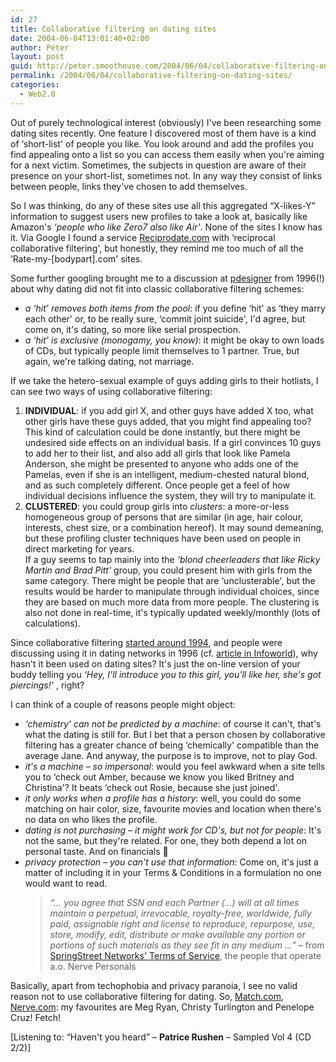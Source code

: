 ```yaml
---
id: 27
title: Collaborative filtering on dating sites
date: 2004-06-04T13:01:40+02:00
author: Peter
layout: post
guid: http://peter.smoothouse.com/2004/06/04/collaborative-filtering-on-dating-sites/
permalink: /2004/06/04/collaborative-filtering-on-dating-sites/
categories:
  - Web2.0
---
```

Out of purely technological interest (obviously) I've been researching some dating sites recently. One feature I discovered most of them have is a kind of &#8216;short-list' of people you like. You look around and add the profiles you find appealing onto a list so you can access them easily when you're aiming for a next victim. Sometimes, the subjects in question are aware of their presence on your short-list, sometimes not. In any way they consist of links between people, links they've chosen to add themselves.

So I was thinking, do any of these sites use all this aggregated &#8220;X-likes-Y&#8221; information to suggest users new profiles to take a look at, basically like Amazon's _&#8216;people who like Zero7 also like Air'_. None of the sites I know has it. Via Google I found a service [Reciprodate.com](http://www.reciprodate.com) with &#8216;reciprocal collaborative filtering', but honestly, they remind me too much of all the &#8216;Rate-my-[bodypart].com' sites.

Some further googling brought me to a discussion at [pdesigner](http://www.pdesigner.net/1996/0450.html) from 1996(!) about why dating did not fit into classic collaborative filtering schemes:

  * _a &#8216;hit' removes both items from the pool_: if you define &#8216;hit' as &#8216;they marry each other' or, to be really sure, &#8216;commit joint suicide', I'd agree, but come on, it's dating, so more like serial prospection. 
  * _a &#8216;hit' is exclusive (monogamy, you know)_: it might be okay to own loads of CDs, but typically people limit themselves to 1 partner. True, but again, we're talking dating, not marriage.

If we take the hetero-sexual example of guys adding girls to their hotlists, I can see two ways of using collaborative filtering:

  1. **INDIVIDUAL**: if you add girl X, and other guys have added X too, what other girls have these guys added, that you might find appealing too? This kind of calculation could be done instantly, but there might be undesired side effects on an individual basis. If a girl convinces 10 guys to add her to their list, and also add all girls that look like Pamela Anderson, she might be presented to anyone who adds one of the Pamelas, even if she is an intelligent, medium-chested natural blond, and as such completely different. Once people get a feel of how individual decisions influence the system, they will try to manipulate it. 
  2. **CLUSTERED**: you could group girls into _clusters_: a more-or-less homogeneous group of persons that are similar (in age, hair colour, interests, chest size, or a combination hereof). It may sound demeaning, but these profiling cluster techniques have been used on people in direct marketing for years.  
    If a guy seems to tap mainly into the _&#8216;blond cheerleaders that like Ricky Martin and Brad Pitt'_ group, you could present him with girls from the same category. There might be people that are &#8216;unclusterable', but the results would be harder to manipulate through individual choices, since they are based on much more data from more people. The clustering is also not done in real-time, it's typically updated weekly/monthly (lots of calculations).

Since collaborative filtering [started around 1994](http://pespmc1.vub.ac.be/COLLFILT.html), and people were discussing using it in dating networks in 1996 (cf. [article in Infoworld](http://www.infoworld.com/pageone/opinions/metcalfe/bm031896.htm)), why hasn't it been used on dating sites? It's just the on-line version of your buddy telling you _&#8216;Hey, I'll introduce you to this girl, you'll like her, she's got piercings!'_ , right?

I can think of a couple of reasons people might object:

  * _&#8216;chemistry' can not be predicted by a machine_: of course it can't, that's what the dating is still for. But I bet that a person chosen by collaborative filtering has a greater chance of being &#8216;chemically' compatible than the average Jane. And anyway, the purpose is to improve, not to play God. 
  * _it's a machine &#8211; so impersonal_: would you feel awkward when a site tells you to &#8216;check out Amber, because we know you liked Britney and Christina'? It beats &#8216;check out Rosie, because she just joined'. 
  * _it only works when a profile has a history_: well, you could do some matching on hair color, size, favourite movies and location when there's no data on who likes the profile. 
  * _dating is not purchasing &#8211; it might work for CD's, but not for people_: It's not the same, but they're related. For one, they both depend a lot on personal taste. And on financials 🙂 
  * _privacy protection &#8211; you can't use that information_: Come on, it's just a matter of including it in your Terms & Conditions in a formulation no one would want to read.  
    > _&#8220;&#8230; you agree that SSN and each Partner (&#8230;) will at all times maintain a perpetual, irrevocable, royalty-free, worldwide, fully paid, assignable right and license to reproduce, repurpose, use, store, modify, edit, distribute or make available any portion or portions of such materials as they see fit in any medium &#8230;&#8221;_ &#8211; from [SpringStreet Networks' Terms of Service](http://www.springstreetnetworks.com/tos/index.asp), the people that operate a.o. Nerve Personals

Basically, apart from techophobia and privacy paranoia, I see no valid reason not to use collaborative filtering for dating. So, [Match.com](http://www.match.com), [Nerve.com](http://personals.nerve.com): my favourites are Meg Ryan, Christy Turlington and Penelope Cruz! Fetch!

<div>
  [Listening to: &#8220;Haven't you heard&#8221; &#8211; <b>Patrice Rushen</b> &#8211; Sampled Vol 4 (CD 2/2)]
</div>